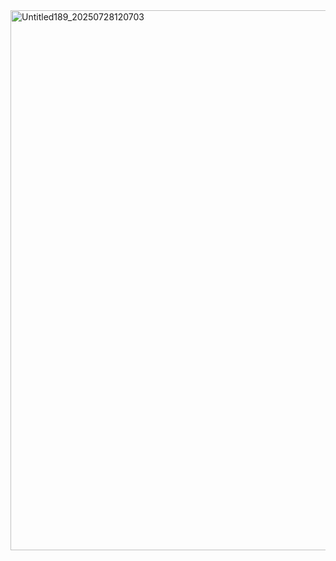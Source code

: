 <img width="1010" height="864" alt="Untitled189_20250728120703" src="https://github.com/user-attachments/assets/56802b85-7f85-474b-a748-0627c0946c7d" />
